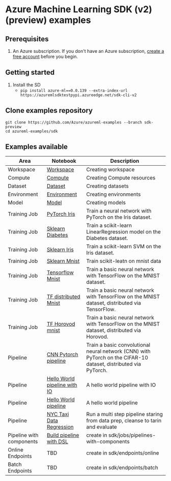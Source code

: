 # Azure Machine Learning SDK (v2) (preview) examples

## Prerequisites
1. An Azure subscription. If you don't have an Azure subscription, [create a free account](https://aka.ms/AMLFree) before you begin.

## Getting started
1. Install the SD
    - `pip install azure-ml==0.0.139 --extra-index-url  https://azuremlsdktestpypi.azureedge.net/sdk-cli-v2`

## Clone examples repository
```SDK
git clone https://github.com/Azure/azureml-examples --branch sdk-preview
cd azureml-examples/sdk
```
## Examples available

|Area|Notebook|Description|
|-|-|-|
|Workspace|[Workspace](resources/workspace/workspace.ipynb)|Creating workspace|
|Compute|[Compute](resources/compute/compute.ipynb)|Creating Compute resources|
|Dataset|[Dataset](assets/dataset/dataset.ipynb)|Creating datasets|
|Environment|[Environment](assets/environment/environment.ipynb)|Creating environments|
|Model|[Model](assets/model/model.ipynb)|Creating models|
|Training Job|[PyTorch Iris](jobs/single-step/pytorch/iris/pytorch-iris.ipynb)|Train a neural network with PyTorch on the Iris dataset.|
|Training Job|[Sklearn Diabetes](jobs/single-step/scikit-learn/diabetes/sklearn-diabetes.ipynb)|Train a scikit-learn LinearRegression model on the Diabetes dataset.|
|Training Job|[Sklearn Iris](jobs/single-step/scikit-learn/iris/iris-scikit-learn.ipynb)|Train a scikit-learn SVM on the Iris dataset.|
|Training Job|[Sklearn Mnist](jobs/single-step/scikit-learn/mnist/sklearn-mnist.ipynb)|Train scikit-leatn on mnist data|
|Training Job|[Tensorflow Mnist](jobs/single-step/tensorflow/mnist/tensorflow-mnist.ipynb)|Train a basic neural network with TensorFlow on the MNIST dataset.|
|Training Job|[TF distributed Mnist](jobs/single-step/tensorflow/mnist-distributed/tensorflow-mnist-distributed.ipynb)|Train a basic neural network with TensorFlow on the MNIST dataset, distributed via TensorFlow.|
|Training Job|[TF Horovod mnist](jobs/single-step/tensorflow/mnist-distributed-horovod/tensorflow-mnist-distributed-horovod.ipynb)|Train a basic neural network with TensorFlow on the MNIST dataset, distributed via Horovod.|
|Pipeline|[CNN Pytorch pipeline](jobs/pipelines/cifar-10/cifar-10-pipeline.ipynb)|Train a basic convolutional neural network (CNN) with PyTorch on the CIFAR-10 dataset, distributed via PyTorch.|
|Pipeline|[Hello World pipeline with IO](jobs/pipelines/helloworld/hello-world-io.ipynb)|A hello world pipeline with IO|
|Pipeline|[Hello World pipeline](jobs/pipelines/helloworld/hello-world.ipynb)|A hello world pipeline|
|Pipeline|[NYC Taxi Data Regression](jobs/pipelines/nyc-taxi/nyc-taxi.ipynb)|Run a multi step pipeline staring from data prep, cleanse to tarin and evaluate|
|Pipeline with components|[Build pipeline with DSL](jobs/pipelines-with-components/pipeline-dsl-example.ipynb)|create in sdk/jobs/pipelines-with-components|
|Online Endpoints|TBD|create in sdk/endpoints/online|
|Batch Endpoints|TBD|create in sdk/endpoints/batch|


  